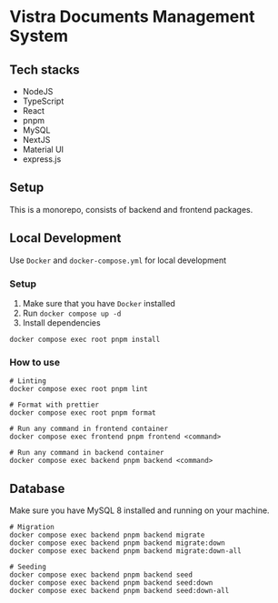 # Vistra Documents Management System

## Tech stacks

- NodeJS
- TypeScript
- React
- pnpm
- MySQL
- NextJS
- Material UI
- express.js

## Setup

This is a monorepo, consists of backend and frontend packages.

## Local Development

Use `Docker` and `docker-compose.yml` for local development

### Setup

1. Make sure that you have `Docker` installed
2. Run `docker compose up -d`
3. Install dependencies

```
docker compose exec root pnpm install
```

### How to use

```
# Linting
docker compose exec root pnpm lint

# Format with prettier
docker compose exec root pnpm format

# Run any command in frontend container
docker compose exec frontend pnpm frontend <command>

# Run any command in backend container
docker compose exec backend pnpm backend <command>
```

## Database

Make sure you have MySQL 8 installed and running on your machine.

```
# Migration
docker compose exec backend pnpm backend migrate
docker compose exec backend pnpm backend migrate:down
docker compose exec backend pnpm backend migrate:down-all

# Seeding
docker compose exec backend pnpm backend seed
docker compose exec backend pnpm backend seed:down
docker compose exec backend pnpm backend seed:down-all

```
